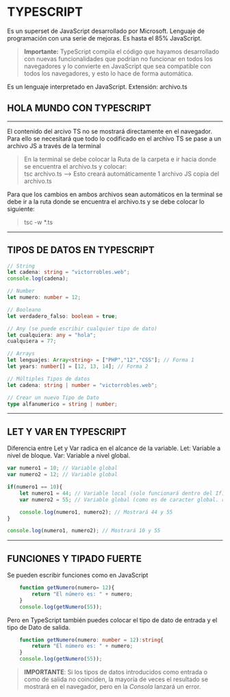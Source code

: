 # TYPESCRIPT
Es un superset de JavaScript desarrollado por Microsoft. Lenguaje de programación con una serie de mejoras. Es hasta el 85% JavaScript. 

> **Importante:** TypeScript compila el código que hayamos desarrollado con nuevas funcionalidades que podrían no funcionar en todos los navegadores y lo convierte en JavaScript que sea compatible con todos los navegadores, y esto lo hace de forma automática.

Es un lenguaje interpretado en JavaScript.
Extensión: archivo.ts

## **HOLA MUNDO CON TYPESCRIPT**
---
El contenido del arcivo TS no se mostrará directamente en el navegador. Para ello se necesitará que todo lo codificado en el archivo TS se pase a un archivo JS a través de la terminal

>En la terminal se debe colocar la Ruta de la carpeta e ir hacia donde se encuentra el archivo.ts y colocar:  
> tsc archivo.ts --> Esto creará automáticamente 1 archivo JS copia del archivo.ts

Para que los cambios en ambos archivos sean automáticos en la terminal se debe ir a la ruta donde se encuentra el archivo.ts y se debe colocar lo siguiente:

> tsc -w *.ts
---
## **TIPOS DE DATOS EN TYPESCRIPT**
```typescript
// String
let cadena: string = "victorrobles.web";
console.log(cadena);

// Number
let numero: number = 12;

// Booleano
let verdadero_falso: boolean = true;

// Any (se puede escribir cualquier tipo de dato)
let cualquiera: any = "hola";
cualquiera = 77;

// Arrays
let lenguajes: Array<string> = ["PHP","12","CSS"]; // Forma 1
let years: number[] = [12, 13, 14]; // Forma 2

// Múltiples Tipos de datos
let cadena: string | number = "victorrobles.web";

// Crear un nuevo Tipo de Dato
type alfanumerico = string | number;
```
---
## **LET Y VAR EN TYPESCRIPT**
Diferencia entre Let y Var radica en el alcance de la variable.
Let: Variable a nivel de bloque.
Var: Variable a nivel global. 

```typescript
var numero1 = 10; // Variable global 
var numero2 = 12; // Variable global

if(numero1 == 10){
    let numero1 = 44; // Variable local (solo funcionará dentro del If)
    var numero2 = 55; // Variable global (como es de caracter global. reemplazará a todo valor que s le haya asignado a la variable con anterioridad)

    console.log(numero1, numero2); // Mostrará 44 y 55
}

console.log(numero1, numero2); // Mostrará 10 y 55
```
---
## **FUNCIONES Y TIPADO FUERTE**

Se pueden escribir funciones como en JavaScript

```typescript
    function getNumero(numero= 12){
        return "El número es: " + numero;
    }
    console.log(getNumero(55));
```

Pero en TypeScript también puedes colocar el tipo de dato de entrada y el tipo de Dato de salida.

```typescript
    function getNumero(numero: number = 12):string{
        return "El número es: " + numero;
    }
    console.log(getNumero(55));
```

> **IMPORTANTE**: Si los tipos de datos introducidos como entrada o como de salida no coinciden, la mayoría de veces el resultado se mostrará en el navegador, pero en la *Consola* lanzará un error.
